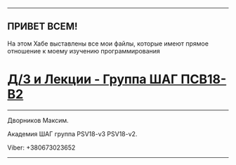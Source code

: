 
-----------------------------
## ПРИВЕТ ВСЕМ!

На этом Хабе выставлены все мои файлы, которые имеют прямое отношение к моему изучению программирования

# [Д/З и Лекции - Группа ШАГ ПСВ18-В2](https://github.com/MakDvornikoff/PSV18-V2)
-----------------------------

Дворников Максим. 

Академия ШАГ группа PSV18-v3 PSV18-v2.

Viber: +380673023652


-----------------------------
